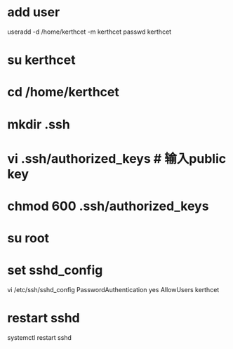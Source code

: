 # add user
useradd -d /home/kerthcet -m kerthcet
passwd kerthcet

# su kerthcet
# cd /home/kerthcet
# mkdir .ssh
# vi .ssh/authorized_keys # 输入public key
# chmod 600 .ssh/authorized_keys

# su root

# set sshd_config
vi /etc/ssh/sshd_config
PasswordAuthentication yes
AllowUsers kerthcet

# restart sshd
systemctl restart sshd

